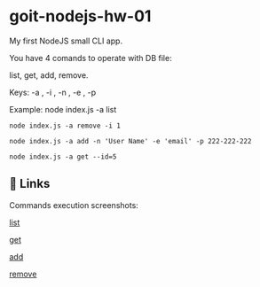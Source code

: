 
# goit-nodejs-hw-01

My first NodeJS small CLI app. 

You have 4 comands to operate with DB file:

  list, get, add, remove.

Keys:
    -a <action>, -i <id>, -n <name>, -e <e-mail>, -p <phone>


Example: 
    node index.js -a list

    node index.js -a remove -i 1

    node index.js -a add -n 'User Name' -e 'email' -p 222-222-222

    node index.js -a get --id=5
## 🔗 Links
Сommands execution screenshots:

[list](https://monosnap.com/file/HiJThltsKWxEdEhXZnXfTjzEEusRqL)

[get](https://monosnap.com/file/kJG8dtHws6MKrgygXqxhzwK9OFFuHU)

[add](https://monosnap.com/file/D2sQKvqN7Q4YyPXd1b4oakIWwKtXh7)

[remove](https://monosnap.com/file/CR4Jd8yuGmbkDxC2luPbSbmdWr8Ej2)
